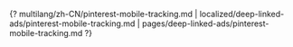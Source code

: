 {? multilang/zh-CN/pinterest-mobile-tracking.md | localized/deep-linked-ads/pinterest-mobile-tracking.md | pages/deep-linked-ads/pinterest-mobile-tracking.md ?}
